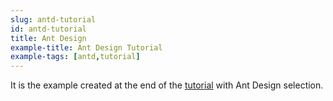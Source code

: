 ```yaml
---
slug: antd-tutorial
id: antd-tutorial
title: Ant Design
example-title: Ant Design Tutorial
example-tags: [antd,tutorial]
---
```


It is the example created at the end of the [tutorial](/docs/tutorial/introduction/index/) with Ant Design selection.

<br/>

<CodeSandboxExample path="tutorial-antd" />
